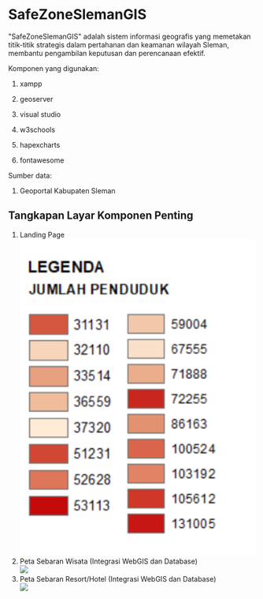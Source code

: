 # SafeZoneSlemanGIS

"SafeZoneSlemanGIS" adalah sistem informasi geografis yang memetakan titik-titik strategis dalam pertahanan dan keamanan wilayah Sleman, membantu pengambilan keputusan dan perencanaan efektif.

Komponen yang digunakan:
1. xampp
2. geoserver
3. visual studio

4. w3schools
5. hapexcharts
6. fontawesome


Sumber data:
1. Geoportal Kabupaten Sleman

<h2>Tangkapan Layar Komponen Penting</h2>
<ol>
  <li>Landing Page</li> <img src = "geoserver/Assets//img/legenda.png" width = "500">
  <li>Peta Sebaran Wisata (Integrasi WebGIS dan Database)</li> <img src = "assets/img/foto/wisata.png" width = "500">
  <li>Peta Sebaran Resort/Hotel  (Integrasi WebGIS dan Database) </li> <img src = "assets/img/foto/penginapan.png" width = "500">
</ol>





